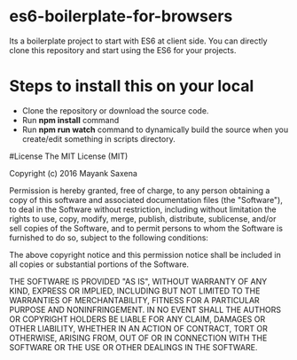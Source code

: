 # es6-boilerplate-for-browsers
Its a boilerplate project to start with ES6 at client side. You can directly clone this repository and start using the ES6 for your projects.

# Steps to install this on your local

* Clone the repository or download the source code.
* Run **npm install** command
* Run **npm run watch** command to dynamically build the source when you create/edit something in scripts directory. 


#License 
The MIT License (MIT)

Copyright (c) 2016 Mayank Saxena

Permission is hereby granted, free of charge, to any person obtaining a copy
of this software and associated documentation files (the "Software"), to deal
in the Software without restriction, including without limitation the rights
to use, copy, modify, merge, publish, distribute, sublicense, and/or sell
copies of the Software, and to permit persons to whom the Software is
furnished to do so, subject to the following conditions:

The above copyright notice and this permission notice shall be included in all
copies or substantial portions of the Software.

THE SOFTWARE IS PROVIDED "AS IS", WITHOUT WARRANTY OF ANY KIND, EXPRESS OR
IMPLIED, INCLUDING BUT NOT LIMITED TO THE WARRANTIES OF MERCHANTABILITY,
FITNESS FOR A PARTICULAR PURPOSE AND NONINFRINGEMENT. IN NO EVENT SHALL THE
AUTHORS OR COPYRIGHT HOLDERS BE LIABLE FOR ANY CLAIM, DAMAGES OR OTHER
LIABILITY, WHETHER IN AN ACTION OF CONTRACT, TORT OR OTHERWISE, ARISING FROM,
OUT OF OR IN CONNECTION WITH THE SOFTWARE OR THE USE OR OTHER DEALINGS IN THE
SOFTWARE.
